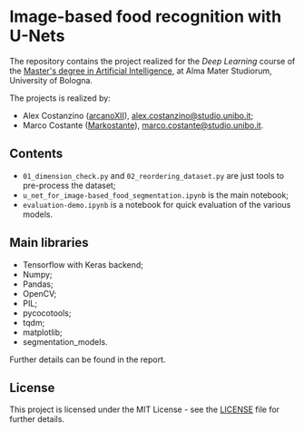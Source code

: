 # **Image-based food recognition** with U-Nets 
The repository contains the project realized for the *Deep Learning* course of the [Master's degree in Artificial Intelligence](https://corsi.unibo.it/2cycle/artificial-intelligence), at Alma Mater Studiorum, University of Bologna.

The projects is realized by:
* Alex Costanzino ([arcanoXII](https://github.com/arcanoXIII)), alex.costanzino@studio.unibo.it;
* Marco Costante ([Markostante](https://github.com/Markostante)), marco.costante@studio.unibo.it.

## Contents
* `01_dimension_check.py` and `02_reordering_dataset.py` are just tools to pre-process the dataset;
* `u_net_for_image-based_food_segmentation.ipynb` is the main notebook;
* `evaluation-demo.ipynb` is a notebook for quick evaluation of the various models.

## Main libraries
* Tensorflow with Keras backend;
* Numpy;
* Pandas;
* OpenCV;
* PIL;
* pycocotools;
* tqdm;
* matplotlib;
* segmentation_models.

Further details can be found in the report.

## License

This project is licensed under the MIT License - see the [LICENSE](LICENSE) file for further details.
